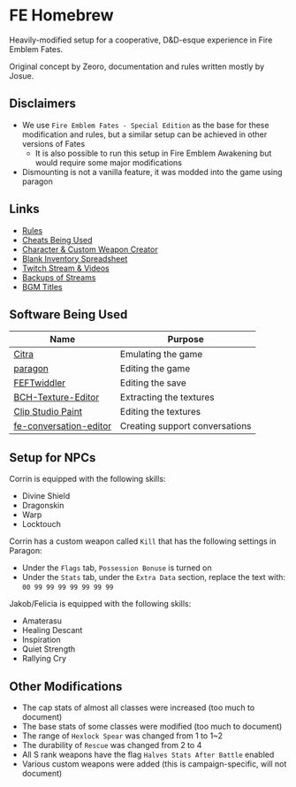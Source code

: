 # FE Homebrew
Heavily-modified setup for a cooperative, D&D-esque experience in Fire Emblem Fates.

Original concept by Zeoro, documentation and rules written mostly by Josue.

## Disclaimers
- We use `Fire Emblem Fates - Special Edition` as the base for these modification and rules, but a similar setup can be achieved in other versions of Fates
	- It is also possible to run this setup in Fire Emblem Awakening but would require some major modifications
- Dismounting is not a vanilla feature, it was modded into the game using paragon

## Links
- [Rules](./RULES.md)
- [Cheats Being Used](./CHEATS.md)
- [Character & Custom Weapon Creator](https://docs.google.com/spreadsheets/d/1xGSfxuuh6_xEI5TidIJ8dtZY9I_GhrJEe_qqwhvOJo0/edit?usp=sharing)
- [Blank Inventory Spreadsheet](https://docs.google.com/spreadsheets/d/11pNc7kBphGpPm-2IJ2guYXxa9ntc2QWtOJu4MTR6GIc/edit?usp=sharing)
- [Twitch Stream & Videos](https://www.twitch.tv/zeoro94)
- [Backups of Streams](https://www.youtube.com/@zeoro9497)
- [BGM Titles](https://www.reddit.com/r/fireemblem/comments/46c9bj/spoilers_fates_localization_dump_bgm_titles/)

## Software Being Used
Name|Purpose
---|---
[Citra](https://citra-emu.org/download/)|Emulating the game
[paragon](https://github.com/thane98/paragon/releases)|Editing the game
[FEFTwiddler](https://github.com/Soaprman/FEFTwiddler/releases)|Editing the save
[BCH-Texture-Editor](https://github.com/VelouriasMoon/BCH-Texture-Editor/releases)|Extracting the textures
[Clip Studio Paint](https://www.clipstudio.net/)|Editing the textures
[fe-conversation-editor](https://gitlab.com/secretivecactus/fe-conversation-editor/-/releases)|Creating support conversations

## Setup for NPCs
Corrin is equipped with the following skills:
- Divine Shield
- Dragonskin
- Warp
- Locktouch

Corrin has a custom weapon called `Kill` that has the following settings in Paragon:
- Under the `Flags` tab, `Possession Bonuse` is turned on
- Under the `Stats` tab, under the `Extra Data` section, replace the text with: `00 99 99 99 99 99 99 99`

Jakob/Felicia is equipped with the following skills:
- Amaterasu
- Healing Descant
- Inspiration
- Quiet Strength
- Rallying Cry

## Other Modifications
- The cap stats of almost all classes were increased (too much to document)
- The base stats of some classes were modified (too much to document)
- The range of `Hexlock Spear` was changed from 1 to 1~2
- The durability of `Rescue` was changed from 2 to 4
- All S rank weapons have the flag `Halves Stats After Battle` enabled
- Various custom weapons were added (this is campaign-specific, will not document)
